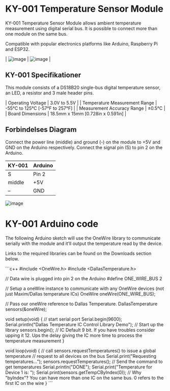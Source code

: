 # KY-001 Temperature Sensor Module

KY-001 Temperature Sensor Module allows ambient temperature measurement using digital serial bus. It is possible to connect more than one module on the same bus.

Compatible with popular electronics platforms like Arduino, Raspberry Pi and ESP32.

| ![image](https://user-images.githubusercontent.com/44589560/159486545-f6b58e87-e271-4fe9-a596-2dd5940f5c26.png)
| ![image](https://user-images.githubusercontent.com/44589560/159486603-f9657810-b704-4954-a544-0509e348b212.png) |

## KY-001 Specifikationer
This module consists of a DS18B20 single-bus digital temperature sensor, an LED, a resistor and 3 male header pins.

| Operating Voltage             |	3.0V to 5.5V                      |
| Temperature Measurement Range |	-55°C to 125°C [-57°F to 257°F]   |
| Measurement Accuracy Range    |	±0.5°C                            |
| Board Dimensions              |	18.5mm x 15mm [0.728in x 0.591in] |

## Forbindelses Diagram
Connect the power line (middle) and ground (-) on the module to +5V and GND on the Arduino respectively. Connect the signal pin (S) to pin 2 on the Arduino.

| KY-001 | Arduino |
| ------ | ------- |
| S      | Pin 2   |
| middle | +5V     |
| –	     | GND     |

![image](https://user-images.githubusercontent.com/44589560/159487143-65ef6be7-3720-44ed-8d7d-61bf66c52c95.png)

# KY-001 Arduino code
The following Arduino sketch will use the OneWire library to communicate serially with the module and it’ll output the temperature read by the device. 

Links to the required libraries can be found on the Downloads section below.

´´´c++
#include <OneWire.h>
#include <DallasTemperature.h>

// Data wire is plugged into pin 2 on the Arduino
#define ONE_WIRE_BUS 2

// Setup a oneWire instance to communicate with any OneWire devices (not just Maxim/Dallas temperature ICs)
OneWire oneWire(ONE_WIRE_BUS);

// Pass our oneWire reference to Dallas Temperature. 
DallasTemperature sensors(&oneWire);

void setup(void)
{
  // start serial port
  Serial.begin(9600);
  Serial.println("Dallas Temperature IC Control Library Demo");
  // Start up the library
  sensors.begin(); // IC Default 9 bit. If you have troubles consider upping it 12. Ups the delay giving the IC more time to process the temperature measurement
}

void loop(void)
{ 
  // call sensors.requestTemperatures() to issue a global temperature 
  // request to all devices on the bus
  Serial.print("Requesting temperatures...");
  sensors.requestTemperatures(); // Send the command to get temperatures
  Serial.println("DONE");
  Serial.print("Temperature for Device 1 is: ");
  Serial.print(sensors.getTempCByIndex(0)); // Why "byIndex"? You can have more than one IC on the same bus. 0 refers to the first IC on the wire
}
´´´
